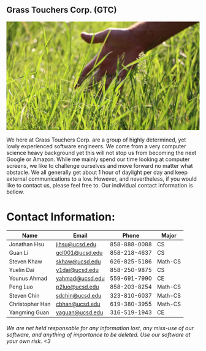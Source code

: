 ## Grass Touchers Corp. (GTC)

<img src="branding/GTC_image.jpg" alt="GTC_image" title="GTC_branding_image"/>

We here at Grass Touchers Corp. are a group of highly determined, yet lowly experienced software engineers. We come from a very computer science heavy background yet this will not stop us from becoming the next Google or Amazon. While me mainly spend our time looking at computer screens, we  like to challenge ourselves and move forward no matter what obstacle. We all generally get about 1 hour of daylight per day and keep external communications to a low. However, and nevertheless, if you would like to contact us, please feel free to. Our individual contact information is bellow.


# Contact Information:
| Name | Email | Phone | Major |
|---|---|---|---|
| Jonathan Hsu | jihsu@ucsd.edu | 858-888-0088 | CS |
| Guan Li | gcl001@ucsd.edu | 858-218-4637 | CS |
| Steven Khaw | skhaw@ucsd.edu | 626-825-5186 | Math-CS |
| Yuelin Dai | y1dai@ucsd.edu | 858-250-9875 | CS |
| Younus Ahmad | yahmad@ucsd.edu | 559-691-7990 | CE |
| Peng Luo | p2luo@ucsd.edu | 858-203-8254 | Math-CS |
| Steven Chin | sdchin@ucsd.edu | 323-810-6037 | Math-CS |
| Christopher Han | cbhan@ucsd.edu | 619-380-3955 | Math-CS |
| Yangming Guan | yaguan@ucsd.edu | 316-519-1943 | CE |

###### We are net held responsable for any information lost, any miss-use of our software, and anything of importance to be deleted. Use our software at your own risk. <3
